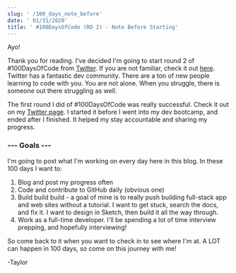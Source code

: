 ```yaml
---
slug: ' /100_days_note_before'
date: ' 01/31/2020'
title: ' #100DaysOfCode (RD 2) - Note Before Starting'
---
```

Ayo! 

Thank you for reading. I've decided I'm going to start round 2 of #100DaysOfCode from [Twitter](https://twitter.com/codewithtaylor). If you are not familiar, check it out [here](https://twitter.com/search?q=%23100DaysOfCode&src=typeahead_click). Twitter has a fantastic dev community. There are a ton of new people learning to code with you. You are not alone. When you struggle, there is someone out there struggling as well.

The first round I did of #100DaysOfCode was really successful. Check it out on my [Twitter page](https://twitter.com/codewithtaylor). I started it before I went into my dev bootcamp, and ended after I finished. It helped my stay accountable and sharing my progress. 

### \--- Goals ---

I'm going to post what I'm working on every day here in this blog. In these 100 days I want to:         

1. Blog and post my progress often         
2. Code and contribute to GitHub daily (obvious one)
3. Build build build - a goal of mine is to really push building full-stack app           and web sites without a tutorial. I want to get stuck, search the docs, and 
            fix it. I want to design in Sketch, then build it all the way through.
4. Work as a full-time developer. I'll be spending a lot of time interview            prepping, and hopefully interviewing!

So come back to it when you want to check in to see where I'm at.  A LOT can happen in 100 days, so come on this journey with me!

\-Taylor
